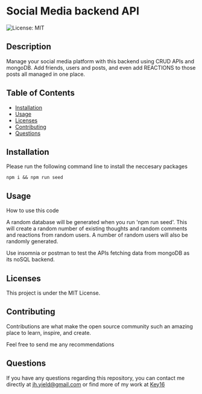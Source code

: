 # Social Media backend API

![License: MIT](https://img.shields.io/badge/License-MIT-yellow.svg)
## Description
Manage your social media platform with this backend using CRUD APIs and mongoDB. Add friends, users and posts, and even add REACTIONS to those posts all managed in one place.
## Table of Contents

* [Installation](#installation)
* [Usage](#usage)
* [Licenses](#licenses)
* [Contributing](#contributing)
* [Questions](#questions)

## Installation 
Please run the following command line to install the neccesary packages
```
npm i && npm run seed
```


## Usage
How to use this code

A random database will be generated when you run 'npm run seed'. This will create a random number of existing thoughts and random comments and reactions from random users. A number of random users will also be randomly generated.

Use insomnia or postman to test the APIs fetching data from mongoDB as its noSQL backend.

## Licenses
This project is under the MIT License.

## Contributing
Contributions are what make the open source community such an amazing place to learn, inspire, and create. 

Feel free to send me any recommendations


## Questions

If you have any questions regarding this repository, you can contact me directly at jh.yield@gmail.com or find more of my work at [Key16](https://github.com/Key16)